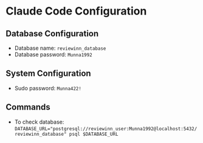 # Claude Code Configuration

## Database Configuration
- Database name: `reviewinn_database`
- Database password: `Munna1992`

## System Configuration  
- Sudo password: `Munna422!`

## Commands
- To check database: `DATABASE_URL="postgresql://reviewinn_user:Munna1992@localhost:5432/reviewinn_database" psql $DATABASE_URL`